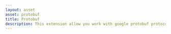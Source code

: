 ```yaml
---
layout: asset
asset: protobuf
title: Protobuf
description: This extension allow you work with google protobuf protocol (files .proto), encode and decode them.
---
```

